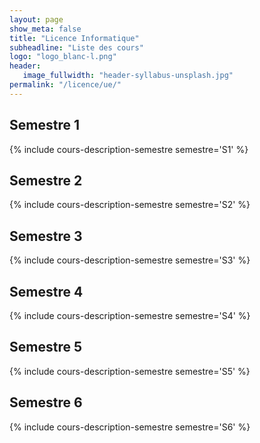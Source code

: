 ```yaml
---
layout: page
show_meta: false
title: "Licence Informatique"
subheadline: "Liste des cours"
logo: "logo_blanc-l.png"
header:
   image_fullwidth: "header-syllabus-unsplash.jpg"
permalink: "/licence/ue/"
---
```


## Semestre 1 ##
{% include cours-description-semestre semestre='S1' %}

## Semestre 2 ##
{% include cours-description-semestre semestre='S2' %}

## Semestre 3 ##
{% include cours-description-semestre semestre='S3' %}

## Semestre 4 ##
{% include cours-description-semestre semestre='S4' %}

## Semestre 5 ##
{% include cours-description-semestre semestre='S5' %}

## Semestre 6 ##
{% include cours-description-semestre semestre='S6' %}
